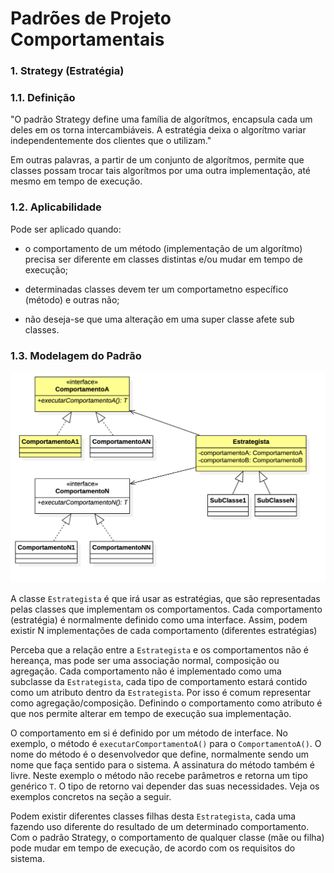 # Padrões de Projeto Comportamentais

### 1. Strategy (Estratégia)

### 1.1. Definição

"O padrão Strategy define uma família de algorítmos, encapsula cada um deles em os torna intercambiáveis.
A estratégia deixa o algorítmo variar independentemente dos clientes que o utilizam."

Em outras palavras, a partir de um conjunto de algorítmos, permite que classes possam trocar tais algorítmos por uma
outra implementação, até mesmo em tempo de execução.


### 1.2. Aplicabilidade

Pode ser aplicado quando:

* o comportamento de um método (implementação de um algorítmo) precisa ser diferente em classes distintas e/ou mudar em tempo de 
execução;

* determinadas classes devem ter um comportametno específico (método) e outras não;

* não deseja-se que uma alteração em uma super classe afete sub classes.

### 1.3. Modelagem do Padrão

![alt text](https://github.com/juliancambraia/padroes-de-projeto/blob/main/imagens/strategy-base-class-diagram.png?raw=true)

A classe ``Estrategista`` é que irá usar as estratégias, que são representadas pelas classes que implementam os comportamentos.
Cada comportamento (estratégia) é normalmente definido como uma interface. Assim, podem existir N implementações de cada
comportamento (diferentes estratégias)

Perceba que a relação entre a ``Estrategista`` e os comportamentos não é hereança, mas pode ser uma associação normal, composição
ou agregação. Cada comportamento não é implementado como uma subclasse da ``Estrategista``, cada tipo de comportamento estará contido
como um atributo dentro da ``Estrategista``. Por isso é comum representar como agregação/composição. Definindo o comportamento como
atributo é que nos permite alterar em tempo de execução sua implementação.

O comportamento em si é definido por um método de interface. No exemplo, o método é ``executarComportamentoA()`` para o ``ComportamentoA()``.
O nome do método é o desenvolvedor que define, normalmente sendo um nome que faça sentido para o sistema. A assinatura do método também é livre.
Neste exemplo o método não recebe parâmetros e retorna um tipo genérico ``T``. O tipo de retorno vai depender das suas necessidades.
Veja os exemplos concretos na seção a seguir.

Podem existir diferentes classes filhas desta ``Estrategista``, cada uma fazendo uso diferente do resultado de um determinado comportamento.
Com o padrão Strategy, o comportamento de qualquer classe (mãe ou filha) pode mudar em tempo de execução, de acordo com os requisitos do sistema.